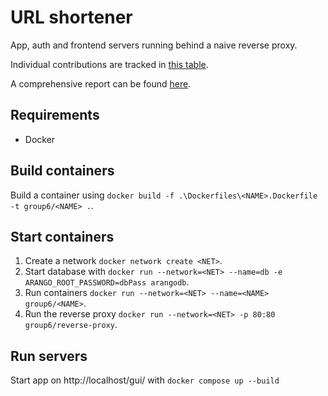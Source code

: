 # URL shortener
App, auth and frontend servers running behind a naive reverse proxy.

Individual contributions are tracked in [this table](./CONTRIB.csv).

A comprehensive report can be found [here](./REPORT.pdf).

## Requirements
* Docker

## Build containers
Build a container using `docker build -f .\Dockerfiles\<NAME>.Dockerfile -t group6/<NAME> .`.

## Start containers
1. Create a network `docker network create <NET>`.
2. Start database with `docker run --network=<NET> --name=db -e ARANGO_ROOT_PASSWORD=dbPass arangodb`.
3. Run containers `docker run --network=<NET> --name=<NAME> group6/<NAME>`.
4. Run the reverse proxy `docker run --network=<NET> -p 80:80 group6/reverse-proxy`.

## Run servers
Start app on http://localhost/gui/ with `docker compose up --build`

